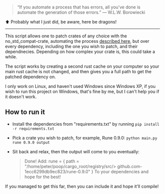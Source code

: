 > “If you automate a process that has errors, all you’ve done is automate the generation of those errors.”
― W.L.W. Borowiecki 

⬆ Probably what I just did, be aware, here be dragons!

----

This script allows one to patch crates of any choice with the no_std_compat-crate, automating the process [described here](https://crates.io/crates/no-std-compat), but over every dependency, including the one you wish to patch, and their dependnecies. Depending on how complex your crate is, this could take a while.

The script works by creating a second rust cache on your computer so your main rust cache is not changed, and then gives you a full path to get the patched dependency on.

I only work on Linux, and haven't used Windows since Windows XP, if you wish to run this project on Windows, that's fine by me, but I can't help you if it doesn't work.

## How to run it

- Install the dependencies from "requirements.txt" by running `pip install -r requirements.txt`

- Pick a crate you wish to patch, for example, Rune 0.9.0: `python main.py rune 0.9.0 output`

- Sit back and relax, then the output will come to you eventually:

    > Done! Add:
    > rune = { path = "/home/peter/poop/cargo_root/registry/src/> github.com-1ecc6299db9ec823/rune-0.9.0" }
To your dependencies and hope for the best!

If you managed to get this far, then you can include it and hope it'll compile!